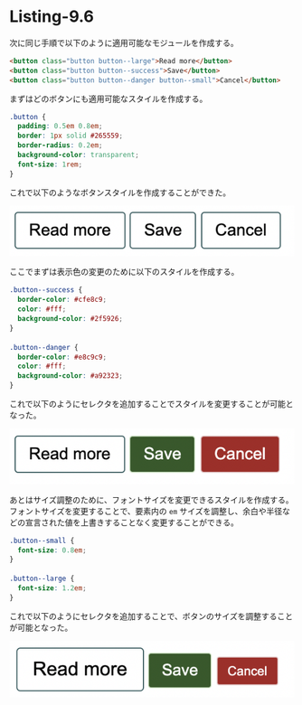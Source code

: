 # Listing-9.6

次に同じ手順で以下のように適用可能なモジュールを作成する。

```html
<button class="button button--large">Read more</button>
<button class="button button--success">Save</button>
<button class="button button--danger button--small">Cancel</button>
```

まずはどのボタンにも適用可能なスタイルを作成する。

```css
.button {
  padding: 0.5em 0.8em;
  border: 1px solid #265559;
  border-radius: 0.2em;
  background-color: transparent;
  font-size: 1rem;
}
```

これで以下のようなボタンスタイルを作成することができた。

![](assets/2021-10-30-15-51-57.png)

ここでまずは表示色の変更のために以下のスタイルを作成する。

```css
.button--success {
  border-color: #cfe8c9;
  color: #fff;
  background-color: #2f5926;
}

.button--danger {
  border-color: #e8c9c9;
  color: #fff;
  background-color: #a92323;
}
```

これで以下のようにセレクタを追加することでスタイルを変更することが可能となった。

![](assets/2021-10-30-15-53-31.png)

あとはサイズ調整のために、フォントサイズを変更できるスタイルを作成する。フォントサイズを変更することで、要素内の `em` サイズを調整し、余白や半径などの宣言された値を上書きすることなく変更することができる。

```css
.button--small {
  font-size: 0.8em;
}

.button--large {
  font-size: 1.2em;
}
```

これで以下のようにセレクタを追加することで、ボタンのサイズを調整することが可能となった。

![](assets/2021-10-30-15-56-31.png)
